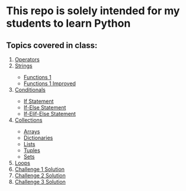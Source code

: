 # This repo is solely intended for my students to learn Python

<h2>Topics covered in class:</h2>
<ol>
  <li><a href="https://github.com/dunieskiotano/python/blob/master/Operators/operators.py" target="_blank">Operators</a></li>
  <li><a href="https://github.com/dunieskiotano/python/blob/master/Strings/strings.py" target="_blank">Strings</a></li>
  <ul>
    <li><a href="">Functions 1</a></li>
    <li><a href="">Functions 1 Improved</a></li>
  </ul>
  <li><a href="" target="_blank">Conditionals</a></li>
    <ul>
    <li><a href="">If Statement</a></li>
    <li><a href="">If-Else Statement</a></li>
    <li><a href="">If-Elif-Else Statement</a></li>   
    </ul>
  <li><a href="" target="_blank">Collections</a></li>
    <ul>
    <li><a href="">Arrays</a></li>
    <li><a href="">Dictionaries</a></li>
    <li><a href="">Lists</a></li>   
    <li><a href="">Tuples</a></li>  
    <li><a href="">Sets</a></li>  
    </ul>
  <li><a href="">Loops</a></li>
  <li><a href="" target="_blank">Challenge 1 Solution</a></li>
  <li><a href="" target="_blank">Challenge 2 Solution</a></li>
  <li><a href="" target="_blank">Challenge 3 Solution</a></li>
</ol>



